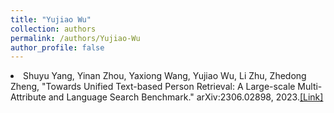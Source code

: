 ```yaml
---
title: "Yujiao Wu"
collection: authors
permalink: /authors/Yujiao-Wu
author_profile: false
---
```

 <li> Shuyu Yang,  Yinan Zhou,  Yaxiong Wang,  Yujiao Wu,  Li Zhu,  Zhedong Zheng, &quot;Towards Unified Text-based Person Retrieval: A Large-scale Multi-Attribute and Language Search Benchmark.&quot; arXiv:2306.02898, 2023.<a href='https://zdzheng.xyz/publication/Towards-2023'>[Link]</a> </li>